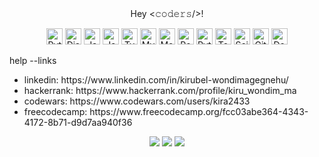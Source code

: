 <!-- About Me Overview -->   
<div align="center">
Hey <𝚌𝚘𝚍𝚎𝚛𝚜/>!
</div>

<p align="center">
	<img alt="Python" src="https://img.shields.io/badge/python%20-%2314354C.svg?&style=for-the-badge&logo=python&logoColor=white" height="26"/>	
	<img alt="Django" src="https://img.shields.io/badge/django-0f3e2e?style=for-the-badge&logo=django&logoColor=white" height="26"/>	
	<img alt="Java" src ="https://img.shields.io/badge/java%20-%23E34F26.svg?&style=for-the-badge&logo=java&logoColor=white" height="26"/>
	<img alt="JavaScript" src="https://img.shields.io/badge/javascript%20-%23323330.svg?&style=for-the-badge&logo=javascript&logoColor=%23F7DF1E" height="26"/>
	<img alt="TypeScript" src="https://img.shields.io/badge/typescript-2f74c0.svg?style=for-the-badge&logo=typescript&logoColor=white" height="26"/>
	<img alt="MySQL" src="https://img.shields.io/badge/mysql%20-%2300599C.svg?&style=for-the-badge&logo=mysql&logoColor=white" height="26"/>
	<img alt="MongoDB" src ="https://img.shields.io/badge/MongoDB-%234ea94b.svg?&style=for-the-badge&logo=mongodb&logoColor=white" height="26"/>
	<img alt="Postgresql" src="https://img.shields.io/badge/Postgresql-31648c?style=for-the-badge&logo=postgresql&logoColor=white"height="26"/>	
	<img alt="Pytorch" src="https://img.shields.io/badge/PyTorch-%23EE4C2C.svg?style=for-the-badge&logo=PyTorch&logoColor=white" height="26"/>
	<img alt="Tensorflow" src="https://img.shields.io/badge/TensorFlow-%23FF6F00.svg?style=for-the-badge&logo=TensorFlow&logoColor=white" height="26"/>
	<img alt="Scikit Learn" src ="https://img.shields.io/badge/-scikit--learn-black?style=for-the-badge&logo=scikit-learn" height="26"/>
	<img alt="Git" src="https://img.shields.io/badge/git%20-%23E34F26.svg?&style=for-the-badge&logo=git&logoColor=white" height="26"/>
	<img alt="Docker" src="https://img.shields.io/badge/docker-0db7ed?style=for-the-badge&logo=docker&logoColor=white" height="26"/>		 
</p>
 
<p>help --links </p>
<ul>
	<li>linkedin: https://www.linkedin.com/in/kirubel-wondimagegnehu/ </li> 
	<li>hackerrank: https://www.hackerrank.com/profile/kiru_wondim_ma </li>
	<li>codewars: https://www.codewars.com/users/kira2433  </li>
	<li>freecodecamp: https://www.freecodecamp.org/fcc03abe364-4343-4172-8b71-d9d7aa940f36 </li>
</ul>
 

<div align="center">  
	<picture>
	  <source
		srcset="https://github-readme-stats.vercel.app/api/top-langs/?username=kira2433&count_private=false&theme=dark&hide_border=true"
		media="(prefers-color-scheme: dark)"
	  />
	  <source
		srcset="https://github-readme-stats.vercel.app/api/top-langs/?username=kira2433&count_private=false&hide_border=true"
		media="(prefers-color-scheme: light), (prefers-color-scheme: no-preference)"
	  />
	  <img src="https://github-readme-stats.vercel.app/api/top-langs/?username=kira2433&count_private=false&hide_border=true" />
	</picture>	 
	<picture>
	  <source
		srcset="https://github-readme-stats.vercel.app/api?username=kira2433&count_private=false&show_icons=true&theme=dark&hide_border=true"
		media="(prefers-color-scheme: dark)"
	  />
	  <source
		srcset="https://github-readme-stats.vercel.app/api?username=kira2433&count_private=false&show_icons=true&hide_border=true"
		media="(prefers-color-scheme: light), (prefers-color-scheme: no-preference)"
	  />
	  <img src="https://github-readme-stats.vercel.app/api?username=kira2433&count_private=false&show_icons=true&hide_border=true" />
	</picture>
	<picture>
	  <source
		srcset="https://github-readme-streak-stats.herokuapp.com/?user=kira2433&count_private=false&theme=dark&hide_border=true"
		media="(prefers-color-scheme: dark)"
	  />
	  <source
		srcset="https://github-readme-streak-stats.herokuapp.com/?user=kira2433&count_private=false&hide_border=true"
		media="(prefers-color-scheme: light), (prefers-color-scheme: no-preference)"
	  />
	  <img src="https://github-readme-streak-stats.herokuapp.com/?user=kira2433&count_private=false&hide_border=true" />
	</picture>	 	
</div>
            
<br>

